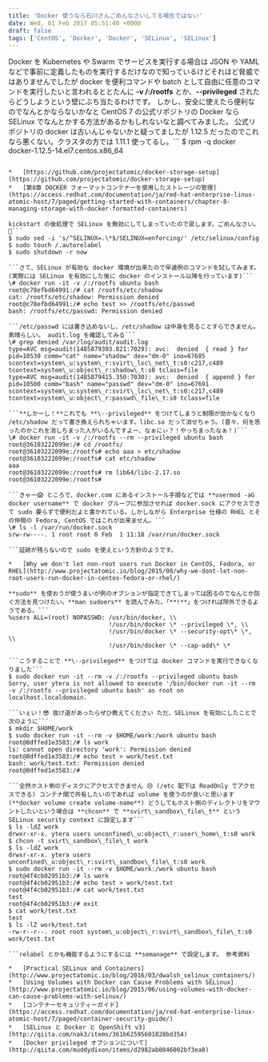 ```yaml
---
title: 'Docker 使うなら石川さんごめんなさいしてる場合ではない'
date: Wed, 01 Feb 2017 05:51:40 +0000
draft: false
tags: ['CentOS', 'Docker', 'Docker', 'SELinux', 'SELinux']
---
```


Docker を Kubernetes や Swarm でサービスを実行する場合は JSON や YAML などで事前に定義したものを実行するだけなので知っているけどそれほど脅威ではありませんでしたが docker を便利コマンドや batch として自由に任意のコマンドを実行したいと言われるととたんに **\-v /:/rootfs** とか、**\--privileged** されたらどうしようという壁にぶち当たるわけです。 しかし、安全に使えたら便利なのでなんとかならないかなと CentOS 7 の公式リポジトリの Docker なら SELinux でなんとかする方法があるかもしれないなと調べてみました。 公式リポジトリの docker は古いんじゃないかと疑ってましたが 1.12.5 だったのでこれなら悪くない。クラスタの方では 1.11.1 使ってるし。```
$ rpm -q docker
docker-1.12.5-14.el7.centos.x86\_64

```storage driver を devicemapper にしないと警告が出るやつも **docker-storage-setup** で簡単に変更できた。

*   [https://github.com/projectatomic/docker-storage-setup](https://github.com/projectatomic/docker-storage-setup)
*   [第8章 DOCKER フォーマットコンテナーを使用したストレージの管理](https://access.redhat.com/documentation/ja/red-hat-enterprise-linux-atomic-host/7/paged/getting-started-with-containers/chapter-8-managing-storage-with-docker-formatted-containers)

kickstart の後処理で SELinux を無効にしてしまっていたので戻します。ごめんなさい。🙇```
$ sudo sed -i 's/^SELINUX=.\*$/SELINUX=enforcing/' /etc/selinux/config
$ sudo touch /.autorelabel
$ sudo shutdown -r now

```さて、SELinux が有効な docker 環境が出来たので早速例のコマンドを試してみます。 (実際には SELinux を有効にした後に docker のインストール以降を行っています)```
\# docker run -it -v /:/rootfs ubuntu bash
root@c78efbd64991:/# cat /rootfs/etc/shadow
cat: /rootfs/etc/shadow: Permission denied
root@c78efbd64991:/# echo test >> /rootfs/etc/passwd
bash: /rootfs/etc/passwd: Permission denied

```/etc/passwd には書き込めないし、/etc/shadow は中身を見ることすらできません。素晴らしい。 audit.log を確認してみる```
\# grep denied /var/log/audit/audit.log
type=AVC msg=audit(1485879393.821:7029): avc:  denied  { read } for  pid=10530 comm="cat" name="shadow" dev="dm-0" ino=67685 scontext=system\_u:system\_r:svirt\_lxc\_net\_t:s0:c217,c489 tcontext=system\_u:object\_r:shadow\_t:s0 tclass=file
type=AVC msg=audit(1485879415.350:7030): avc:  denied  { append } for  pid=10500 comm="bash" name="passwd" dev="dm-0" ino=67691 scontext=system\_u:system\_r:svirt\_lxc\_net\_t:s0:c217,c489 tcontext=system\_u:object\_r:passwd\_file\_t:s0 tclass=file

```**しかーし！**これでも **\--privileged** をつけてしまうと制限が効かなくなり /etc/shadow だって書き換えられちゃいます。libc.so だって消せちゃう。(昔々、何を思ったのかこれを消しちまった人がいるんですよー、なぁにぃ？！やっちまったなぁ！)```
\# docker run -it -v /:/rootfs --rm --privileged ubuntu bash
root@36103222099e:/# cd /rootfs/
root@36103222099e:/rootfs# echo aaa > etc/shadow
root@36103222099e:/rootfs# cat etc/shadow
aaa
root@36103222099e:/rootfs# rm lib64/libc-2.17.so 
root@36103222099e:/rootfs# 

```きゃー😱 ところで、docker.com にあるインストール手順などでは **usermod -aG docker username** で docker グループに参加させれば docker.sock にアクセスできて sudo 要らずで便利だよと書かれている。しかしながら Enterprise 仕様の RHEL とその仲間の Fedora, CentOS ではこれが出来ません。```
\# ls -l /var/run/docker.sock 
srw-rw----. 1 root root 0 Feb  1 11:18 /var/run/docker.sock

```証跡が残らないので sudo を使えという方針のようです。

*   [Why we don't let non-root users run Docker in CentOS, Fedora, or RHEL](http://www.projectatomic.io/blog/2015/08/why-we-dont-let-non-root-users-run-docker-in-centos-fedora-or-rhel/)

**sudo** を使おうが使うまいが例のオプションが指定できてしまっては困るのでなんとか防ぐ方法を見つけたい。**man sudoers** を読んでみた。「**!**」をつければ除外できるようである。```
%users ALL=(root) NOPASSWD: /usr/bin/docker, \\
                            !/usr/bin/docker \* --privileged \*, \\
                            !/usr/bin/docker \* --security-opt\* \*, \\
                            !/usr/bin/docker \* --cap-add\* \*

```こうすることで **\--privileged** をつけては docker コマンドを実行できなくなりました```
$ sudo docker run -it --rm -v /:/rootfs --privileged ubuntu bash
Sorry, user ytera is not allowed to execute '/bin/docker run -it --rm -v /:/rootfs --privileged ubuntu bash' as root on localhost.localdomain.

```いぇい！😎 抜け道があったらぜひ教えてください ただ、SELinux を有効にしたことで次のように```
$ mkdir $HOME/work
$ sudo docker run -it --rm -v $HOME/work:/work ubuntu bash
root@8dffed1e3583:/# ls work
ls: cannot open directory 'work': Permission denied
root@8dffed1e3583:/# echo test > work/test.txt
bash: work/test.txt: Permission denied
root@8dffed1e3583:/# 

```全然ホスト側のディスクにアクセスできません 😢 (/etc 配下は ReadOnly でアクセスできる) コンテナ間で共有したいのであれば volume を使うのが良いと思います (**docker volume create volume-name**) どうしてもホスト側のディレクトリをマウントしたいという場合は **chcon** で **svirt\_sandbox\_file\_t** という SELinux security context に設定します```
$ ls -ldZ work
drwxr-xr-x. ytera users unconfined\_u:object\_r:user\_home\_t:s0 work
$ chcon -t svirt\_sandbox\_file\_t work
$ ls -ldZ work
drwxr-xr-x. ytera users unconfined\_u:object\_r:svirt\_sandbox\_file\_t:s0 work
$ sudo docker run -it --rm -v $HOME/work:/work ubuntu bash
root@4f4cb02951b3:/# ls work
root@4f4cb02951b3:/# echo test > work/test.txt
root@4f4cb02951b3:/# cat work/test.txt
test
root@4f4cb02951b3:/# exit
$ cat work/test.txt
test
$ ls -lZ work/test.txt
-rw-r--r--. root root system\_u:object\_r:svirt\_sandbox\_file\_t:s0 work/test.txt

```relabel とかも機能するようにするには **semanage** で設定します。 参考資料

*   [Practical SELinux and Containers](http://www.projectatomic.io/blog/2016/03/dwalsh_selinux_containers/)
*   [Using Volumes with Docker can Cause Problems with SELinux](http://www.projectatomic.io/blog/2015/06/using-volumes-with-docker-can-cause-problems-with-selinux/)
*   [コンテナーセキュリティーガイド](https://access.redhat.com/documentation/ja/red-hat-enterprise-linux-atomic-host/7/paged/container-security-guide/)
*   [SELinux と Docker と OpenShift v3](http://qiita.com/nak3/items/361b62595601828bd354)
*   [Docker privileged オプションについて](http://qiita.com/muddydixon/items/d2982ab0846002bf3ea8)